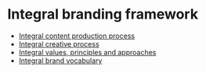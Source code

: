 # Integral branding framework 

* [Integral content production process](content.md)
* [Integral creative process](creation.md)
* [Integral values, principles and approaches](values.md)
* [Integral brand vocabulary](vocabulary.md)